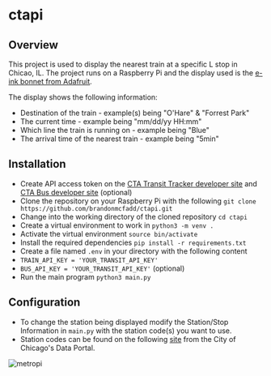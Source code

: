 # ctapi

## Overview
This project is used to display the nearest train at a specific L stop in Chicao, IL. The project runs on a Raspberry Pi and the display used is the [e-ink bonnet from Adafruit](https://www.adafruit.com/product/4687).

The display shows the following information:
* Destination of the train - example(s) being "O'Hare" & "Forrest Park"
* The current time - example being "mm/dd/yy HH:mm"
* Which line the train is running on - example being "Blue"
* The arrival time of the nearest train - example being "5min"

## Installation
* Create API access token on the [CTA Transit Tracker developer site](https://www.transitchicago.com/developers/traintracker/) and [CTA Bus developer site](https://www.transitchicago.com/developers/bustracker/) (optional)
* Clone the repository on your Raspberry Pi with the following `git clone https://github.com/brandonmcfadd/ctapi.git`
* Change into the working directory of the cloned repository `cd ctapi`
* Create a virtual environment to work in `python3 -m venv .`
* Activate the virtual environment `source bin/activate`
* Install the required dependencies `pip install -r requirements.txt`
* Create a file named `.env` in your directory with the following content 
* `TRAIN_API_KEY = 'YOUR_TRANSIT_API_KEY'`
* `BUS_API_KEY = 'YOUR_TRANSIT_API_KEY'` (optional)
* Run the main program `python3 main.py`

## Configuration
* To change the station being displayed modify the Station/Stop Information in `main.py` with the station code(s) you want to use.
* Station codes can be found on the following [site](https://data.cityofchicago.org/Transportation/CTA-System-Information-List-of-L-Stops/8pix-ypme) from the City of Chicago's Data Portal.

![metropi](./images/metropi.png)
